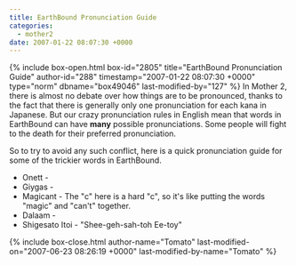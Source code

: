 ```yaml
---
title: EarthBound Pronunciation Guide
categories:
  - mother2
date: 2007-01-22 08:07:30 +0000
---
```

{% include box-open.html box-id="2805" title="EarthBound Pronunciation Guide" author-id="288" timestamp="2007-01-22 08:07:30 +0000" type="norm" dbname="box49046" last-modified-by="127" %}
In Mother 2, there is almost no debate over how things are to be pronounced, thanks to the fact that there is generally only one pronunciation for each kana in Japanese. But our crazy pronunciation rules in English mean that words in EarthBound can have <b>many</b> possible pronunciations. Some people will fight to the death for their preferred pronunciation.

So to try to avoid any such conflict, here is a quick pronunciation guide for some of the trickier words in EarthBound.

<ul>
 <li>Onett - </li>
 <li>Giygas -</li>
 <li>Magicant - The "c" here is a hard "c", so it's like putting the words "magic" and "can't" together.</li>
 <li>Dalaam -</li>
 <li>Shigesato Itoi - "Shee-geh-sah-toh  Ee-toy"</li>
</ul>
{% include box-close.html author-name="Tomato" last-modified-on="2007-06-23 08:26:19 +0000" last-modified-by-name="Tomato" %}
